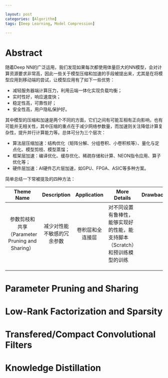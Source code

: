 ```yaml
---

layout: post
categories: [Algorithm]
tags: [Deep Learning, Model Compression]

---
```


# Abstract

随着Deep NN的广泛运用，我们发现如果每次都使用体量巨大的NN模型，会对计算资源要求非常高，因此一些关于模型压缩和加速的手段被提出来，尤其是在将模型应用到移动端的尝试，让模型应用有了如下一些优势：

- 减轻服务器端计算压力，利用云端一体化实现负载均衡；
- 实时性好，响应速度快；
- 稳定性高，可靠性好；
- 安全性高，用户隐私保护好。

其中模型的压缩和加速是两个不同的方面，它们之间有可能互相有正向影响，也有可能并无相关性，其中压缩的重点在于减少网络参数量，而加速则关注降低计算复杂性，提升并行计算能力等。总体可分为三个层次：

- 算法层压缩加速：结构优化（矩阵分解、分组卷积、小卷积核等）、量化与定点化、模型剪枝、模型蒸馏；
- 框架层加速：编译优化、缓存优化、稀疏存储和计算、NEON指令应用、算子优化等；
- 硬件层加速：AI硬件芯片层加速，如GPU、FPGA、ASIC等多种方案。

简单总结一下常被提及的四种方法：

|Theme Name|Description|Application|More Details|Drawback|
|:----:|:----:|:----:|----|----|
|参数剪枝和共享（Parameter Pruning and Sharing）|减少对性能不敏感的冗余参数|卷积层和全连接层|对不同设置有鲁棒性，能够实现好的性能，能支持脚本（Scratch）和预训练模型的训练||
||||||
||||||
||||||

# Parameter Pruning and Sharing

# Low-Rank Factorization and Sparsity

# Transfered/Compact Convolutional Filters

# Knowledge Distillation
